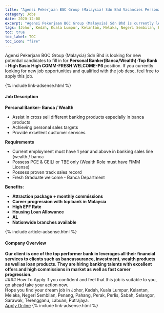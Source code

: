 ```yaml
---
title: "Agensi Pekerjaan BGC Group (Malaysia) Sdn Bhd Vacancies Personal Banker(Banca/Wealth)-Top Bank - High Basic High COMM-FRESH WELCOME-P6" 
category: Jobs 
date: 2020-12-08 
excerpt: "Agensi Pekerjaan BGC Group (Malaysia) Sdn Bhd is currently looking for suitable person to fill in the Personal Banker(Banca/Wealth)-Top Bank - High Basic High COMM-FRESH WELCOME-P6 which positioned at Johor, Kedah, Kuala Lumpur, Kelantan, Melaka, Negeri Sembilan, Penang, Pahang, Perak, Perlis, Sabah, Selangor, Sarawak, Terengganu, Labuan, Putrajaya" 
tags: [Johor, Kedah, Kuala Lumpur, Kelantan, Melaka, Negeri Sembilan, Penang, Pahang, Perak, Perlis, Sabah, Selangor, Sarawak, Terengganu, Labuan, Putrajaya] 
toc: true 
toc_label: TOC 
toc_icon: "fire" 
--- 
```


<p>Agensi Pekerjaan BGC Group (Malaysia) Sdn Bhd is looking for new potential candidates to fill in for <b>Personal Banker(Banca/Wealth)-Top Bank - High Basic High COMM-FRESH WELCOME-P6</b> position. If you currently looking for new job opportunities and qualified with the job desc, feel free to apply this job.
</p>{% include link-adsense.html %} 
<div><div><div><h4>Job Description</h4></div></div><div><div><span><div><div><b>Personal Banker- Banca / Wealth&#160;</b></div><ul><li>Assist in cross sell different banking products especially in banca products&#160;</li><li>Achieving personal sales targets&#160;</li><li>Provide excellent customer services&#160;</li></ul><div><strong>Requirements&#160;</strong></div><ul><li>Current employment must have 1 year and above in banking sales line (wealth / banca&#160;</li><li>Possess PCE &amp; CEILI or TBE only (Wealth Role must have FIMM License)&#160;</li><li>Possess proven track sales record&#160;</li><li>Fresh Graduate welcome - Banca Department&#160;</li></ul><div><strong>Benefits:&#160;</strong></div><ul><li><strong>Attraction package + monthly commissions&#160;</strong></li><li><strong>Career progression with top bank in Malaysia&#160;</strong></li><li><strong>High EPF Rate&#160;</strong></li><li><strong>Housing Loan Allowance&#160;</strong></li><li><strong>AL&#160;</strong></li><li><b>Nationwide branches available&#160;</b></li></ul></div></span></div></div></div> 
{% include article-adsense.html %} 
<div><div><div><h4>Company Overview</h4></div></div><div><div><span><div><div><strong>Our client is one of the top performer bank in leverages all their financial services to clients such as bancassurance, investment, wealth products as well as loan products. They are hiring banking talents with excellent offers and high commissions in market as well as fast career progression.&#160;</strong></div></div></span></div></div></div> 
#### How To Apply 
If you confident and feel that this job is suitable to you, go ahead take your action now. <br/> 
Hope you find your dream job in Johor, Kedah, Kuala Lumpur, Kelantan, Melaka, Negeri Sembilan, Penang, Pahang, Perak, Perlis, Sabah, Selangor, Sarawak, Terengganu, Labuan, Putrajaya. <br/> 
<a href="https://www.jobstreet.com.my/en/job/personal-banker-banca-wealth-top-bank-high-basic-high-comm-fresh-welcome-p6-4439140?jobId=jobstreet-my-job-4439140&sectionRank=16&token=0~e77e977c-a413-4f53-af5b-e15a407bc466&fr=SRP%20View%20In%20New%20Ta" class="btn btn--info" target="_blank" rel="nofollow noopenner">Apply Online</a> 
{% include link-adsense.html %} 